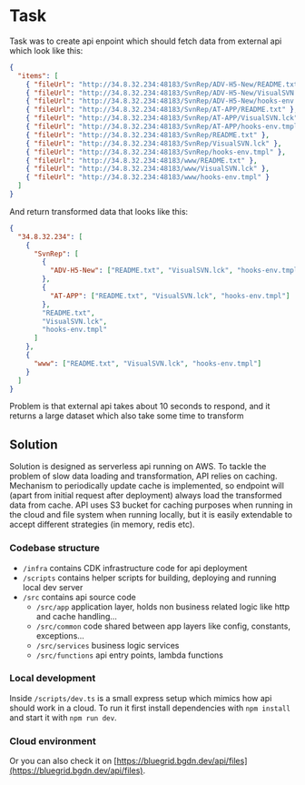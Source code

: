 # Task

Task was to create api enpoint which should fetch data from external api which look like this:

```json
{
  "items": [
    { "fileUrl": "http://34.8.32.234:48183/SvnRep/ADV-H5-New/README.txt" },
    { "fileUrl": "http://34.8.32.234:48183/SvnRep/ADV-H5-New/VisualSVN.lck" },
    { "fileUrl": "http://34.8.32.234:48183/SvnRep/ADV-H5-New/hooks-env.tmpl" },
    { "fileUrl": "http://34.8.32.234:48183/SvnRep/AT-APP/README.txt" },
    { "fileUrl": "http://34.8.32.234:48183/SvnRep/AT-APP/VisualSVN.lck" },
    { "fileUrl": "http://34.8.32.234:48183/SvnRep/AT-APP/hooks-env.tmpl" },
    { "fileUrl": "http://34.8.32.234:48183/SvnRep/README.txt" },
    { "fileUrl": "http://34.8.32.234:48183/SvnRep/VisualSVN.lck" },
    { "fileUrl": "http://34.8.32.234:48183/SvnRep/hooks-env.tmpl" },
    { "fileUrl": "http://34.8.32.234:48183/www/README.txt" },
    { "fileUrl": "http://34.8.32.234:48183/www/VisualSVN.lck" },
    { "fileUrl": "http://34.8.32.234:48183/www/hooks-env.tmpl" }
  ]
}
```

And return transformed data that looks like this:

```json
{
  "34.8.32.234": [
    {
      "SvnRep": [
        {
          "ADV-H5-New": ["README.txt", "VisualSVN.lck", "hooks-env.tmpl"]
        },
        {
          "AT-APP": ["README.txt", "VisualSVN.lck", "hooks-env.tmpl"]
        },
        "README.txt",
        "VisualSVN.lck",
        "hooks-env.tmpl"
      ]
    },
    {
      "www": ["README.txt", "VisualSVN.lck", "hooks-env.tmpl"]
    }
  ]
}
```

Problem is that external api takes about 10 seconds to respond, and it returns a large dataset which also take some time to transform

## Solution

Solution is designed as serverless api running on AWS. To tackle the problem of slow data loading and transformation, API relies on caching. Mechanism to periodically update cache is implemented, so endpoint will (apart from initial request after deployment) always load the transformed data from cache.
API uses S3 bucket for caching purposes when running in the cloud and file system when running locally, but it is easily extendable to accept different strategies (in memory, redis etc).

### Codebase structure

- `/infra` contains CDK infrastructure code for api deployment
- `/scripts` contains helper scripts for building, deploying and running local dev server
- `/src` contains api source code
  - `/src/app` application layer, holds non business related logic like http and cache handling...
  - `/src/common` code shared between app layers like config, constants, exceptions...
  - `/src/services` business logic services
  - `/src/functions` api entry points, lambda functions

### Local development

Inside `/scripts/dev.ts` is a small express setup which mimics how api should work in a cloud. To run it first install dependencies with `npm install` and start it with `npm run dev`.

### Cloud environment

Or you can also check it on [https://bluegrid.bgdn.dev/api/files](https://bluegrid.bgdn.dev/api/files).
